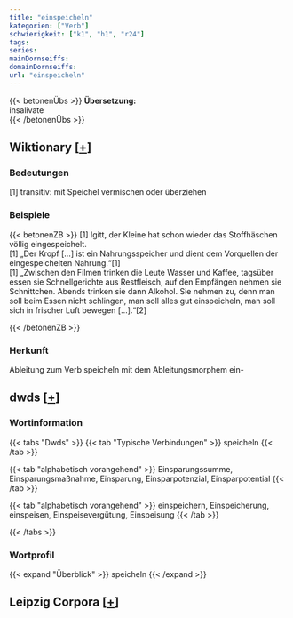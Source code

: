 ```yaml
---
title: "einspeicheln"
kategorien: ["Verb"]
schwierigkeit: ["k1", "h1", "r24"]
tags:
series:
mainDornseiffs:
domainDornseiffs:
url: "einspeicheln"
---
```


{{< betonenÜbs >}}
**Übersetzung:**  
insalivate  
{{< /betonenÜbs >}}

## Wiktionary [[+](https://de.wiktionary.org/wiki/einspeicheln)]

### Bedeutungen
[1] transitiv: mit Speichel vermischen oder überziehen  

### Beispiele
{{< betonenZB >}}
[1] Igitt, der Kleine hat schon wieder das Stoffhäschen völlig eingespeichelt.  
[1] „Der Kropf […] ist ein Nahrungsspeicher und dient dem Vorquellen der eingespeichelten Nahrung.“[1]  
[1] „Zwischen den Filmen trinken die Leute Wasser und Kaffee, tagsüber essen sie Schnellgerichte aus Restfleisch, auf den Empfängen nehmen sie Schnittchen. Abends trinken sie dann Alkohol. Sie nehmen zu, denn man soll beim Essen nicht schlingen, man soll alles gut einspeicheln, man soll sich in frischer Luft bewegen […].“[2]  

{{< /betonenZB >}}
### Herkunft
Ableitung zum Verb speicheln mit dem Ableitungsmorphem ein-  



## dwds [[+](https://www.dwds.de/wb/einspeicheln)]

### Wortinformation
{{< tabs "Dwds" >}}
{{< tab "Typische Verbindungen" >}}
speicheln
{{< /tab >}}

{{< tab "alphabetisch vorangehend" >}}
Einsparungssumme, Einsparungsmaßnahme, Einsparung, Einsparpotenzial, Einsparpotential
{{< /tab >}}

{{< tab "alphabetisch vorangehend" >}}
einspeichern, Einspeicherung, einspeisen, Einspeisevergütung, Einspeisung
{{< /tab >}}

{{< /tabs >}}

### Wortprofil
{{< expand "Überblick" >}} speicheln {{< /expand >}}

## Leipzig Corpora [[+](https://corpora.uni-leipzig.de/en/res?word=einspeicheln&corpusId=deu_newscrawl-public_2018)]

